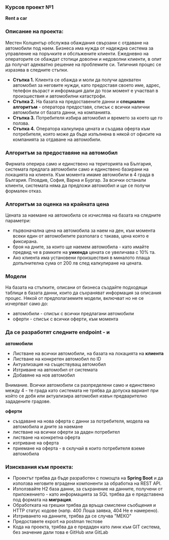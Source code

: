 ### Курсов проект №1
**Rent a car**

### Описание на проекта:
Местен Колцентър обслужва обаждания свързани с отдаване на автомобили под наем. Бизнеса има нужда от надеждна система за управление на поръчките и обслъжените клиенти. Ежедневно на операторите се обаждат стотици доволни и недоволни клиенти, в опит да получат адекватно решение на проблемите си. Типичния процес се изразява в следните стъпки. 

- **Стъпка 1.** Клиента се обажда и моли да получи адекватен автомобил за неговите нужди, като предоставя своето име, адрес, телефон възраст и информация дали до този момент е участвал в произшествия и автомобилни катастрофи.
- **Стъпка 2.** На базата на предоставените данни и **специален алгоритъм** - оператора предоставя, списък с всички налични автомобили от базата данни, на компанията.
- **Стъпка 3.** Потребителя избира автомобил и времето за което ще го ползва. 
- **Стъпка 4.** Оператора калкулира цената и създава оферта към потребителя, която може да бъде изпълнена в някой от офисите на компанията за отдаване на автомобили.

### Алгоритъм за предоставяне на автомобил
Фирмата оперира само и единствено на територията на България, системата предлага автомобили само и единствено базирани на локацията на клиента. Към момента имаме автомобили в 4 града в България. Пловдив, София, Варна и Бургар. За всички останали клиенти, системата няма да предложи автомобил и ще се получи формален отказ.

### Алгоритъм за оценка на крайната цена
Цената за наемане на автомобила се изчислява на базата на следните параметри:
- първоначална цена на автомобила за наем на ден, към момента всеки един от автомобилите разполага с такава, цена която е фиксирана.
- броя на дните, за които ще наемем автомобила - като имайте предвид че в рамките на **уикенда** цената се увеличава с 10% та. 
- Ако клиента има установени произшествия в миналото плаща допълнителна сума от 200 лв след калкулиране на цената.

### Модели 
На базата на стъпките, описани от бизнеса създайте подходящи таблици в базата данни, които да съхраняват информация за описания процес. Някой от предполагаемите модели, включват но не се изчерпват само до:
- автомобили - списък с всички предлагани автомобили
- оферти - списък с всички оферти, към момента

### Да се разработят следните endpoint - и
**автомобили**
- Листване на всички автомобили, на базата на локацията на **клиента**
- Листване на конкретен автомобил по ID
- Актуализация на съществуващ автомобил
- Изтриване на автомобил от системата
- Добавяне на нов автомобил

Внимание. Всички автомобили са разпределени само и единствено между 4 - те града като системата не трябва да допуска вариант при който се добя или актуализира автомобил извън предварително зададените градове.

**оферти**
- създаване на нова оферта с данни за потребителя, модела на автомобила и дните за наемане
- листване на всички оферти за даден потребител
- листване на конкретна оферта
- изтриване на оферта
- приемане на оферта - в склучай в които потребителя вземе автомобила

### Изисквания към проекта:

- Проектът трябва да бъде разработен с помощта на **Spring Boot** и да използва неговите вградени компоненти за обработка на REST API.
- Използвайте H2 база данни, за съхранение на данните, получени от приложението - като информацията за SQL трябва да е представена под формата на **миграция**.
- Обработката на грешки трябва да връща смислени съобщения и HTTP статус кодове (напр. 400 Лоша заявка, 404 Не е намерено).
- Изтриването на данните, трябва да се случва "МЕКО"
- Предоставете export на postman тестове
- Кода на проекта, трябва да е предаден като линк към GIT система, без значение дали това е GitHub или GitLab
